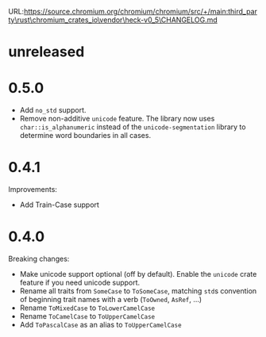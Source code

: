 URL:https://source.chromium.org/chromium/chromium/src/+/main:third_party\rust\chromium_crates_io\vendor\heck-v0_5\CHANGELOG.md
# unreleased

# 0.5.0

- Add `no_std` support.
- Remove non-additive `unicode` feature. The library now uses `char::is_alphanumeric`
  instead of the `unicode-segmentation` library to determine word boundaries in all cases.

# 0.4.1

Improvements:

- Add Train-Case support

# 0.4.0

Breaking changes:

* Make unicode support optional (off by default). Enable the `unicode` crate
  feature if you need unicode support.
* Rename all traits from `SomeCase` to `ToSomeCase`, matching `std`s convention
  of beginning trait names with a verb (`ToOwned`, `AsRef`, …)
* Rename `ToMixedCase` to `ToLowerCamelCase`
* Rename `ToCamelCase` to `ToUpperCamelCase`
* Add `ToPascalCase` as an alias to `ToUpperCamelCase`
